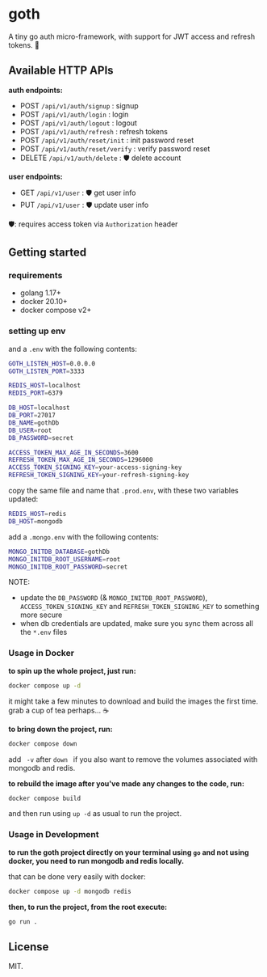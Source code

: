 # goth

A tiny go auth micro-framework, with support for JWT access and refresh tokens. 🔐

## Available HTTP APIs

**auth endpoints:**

- POST `/api/v1/auth/signup` : signup
- POST `/api/v1/auth/login` : login
- POST `/api/v1/auth/logout` : logout
- POST `/api/v1/auth/refresh` : refresh tokens
- POST `/api/v1/auth/reset/init` : init password reset
- POST `/api/v1/auth/reset/verify` : verify password reset
- DELETE `/api/v1/auth/delete` : 🛡 delete account

**user endpoints:**

- GET `/api/v1/user` : 🛡 get user info
- PUT `/api/v1/user` : 🛡 update user info

🛡: requires access token via `Authorization` header

## Getting started

### requirements

- golang 1.17+
- docker 20.10+
- docker compose v2+

### setting up env

and a `.env` with the following contents:

```sh
GOTH_LISTEN_HOST=0.0.0.0
GOTH_LISTEN_PORT=3333

REDIS_HOST=localhost
REDIS_PORT=6379

DB_HOST=localhost
DB_PORT=27017
DB_NAME=gothDb
DB_USER=root
DB_PASSWORD=secret

ACCESS_TOKEN_MAX_AGE_IN_SECONDS=3600
REFRESH_TOKEN_MAX_AGE_IN_SECONDS=1296000
ACCESS_TOKEN_SIGNING_KEY=your-access-signing-key
REFRESH_TOKEN_SIGNING_KEY=your-refresh-signing-key
```

copy the same file and name that `.prod.env`, with these two variables updated:

```sh
REDIS_HOST=redis
DB_HOST=mongodb
```

add a `.mongo.env` with the following contents:

```sh
MONGO_INITDB_DATABASE=gothDb
MONGO_INITDB_ROOT_USERNAME=root
MONGO_INITDB_ROOT_PASSWORD=secret
```

NOTE:

- update the `DB_PASSWORD` (& `MONGO_INITDB_ROOT_PASSWORD`), `ACCESS_TOKEN_SIGNING_KEY` and `REFRESH_TOKEN_SIGNING_KEY` to something more secure
- when db credentials are updated, make sure you sync them across all the `*.env` files

### Usage in Docker

**to spin up the whole project, just run:**

```sh
docker compose up -d
```

it might take a few minutes to download and build the images the first time. grab a cup of tea perhaps... ☕️

**to bring down the project, run:**

```sh
docker compose down
```

add ` -v` after `down ` if you also want to remove the volumes associated with mongodb and redis.

**to rebuild the image after you've made any changes to the code, run:**

```sh
docker compose build
```

and then run using `up -d` as usual to run the project.

### Usage in Development

**to run the goth project directly on your terminal using `go` and not using docker, you need to run mongodb and redis locally.**

that can be done very easily with docker:

```sh
docker compose up -d mongodb redis
```

**then, to run the project, from the root execute:**

```sh
go run .
```

## License

MIT.

